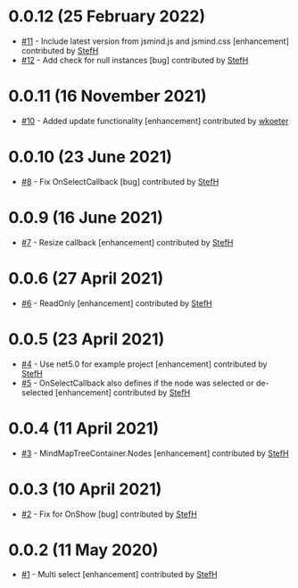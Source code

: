# 0.0.12 (25 February 2022)
- [#11](https://github.com/StefH/jsMind.Blazor/pull/11) - Include latest version from jsmind.js and jsmind.css [enhancement] contributed by [StefH](https://github.com/StefH)
- [#12](https://github.com/StefH/jsMind.Blazor/pull/12) - Add check for null instances [bug] contributed by [StefH](https://github.com/StefH)

# 0.0.11 (16 November 2021)
- [#10](https://github.com/StefH/jsMind.Blazor/pull/10) - Added update functionality [enhancement] contributed by [wkoeter](https://github.com/wkoeter)

# 0.0.10 (23 June 2021)
- [#8](https://github.com/StefH/jsMind.Blazor/pull/8) - Fix OnSelectCallback [bug] contributed by [StefH](https://github.com/StefH)

# 0.0.9 (16 June 2021)
- [#7](https://github.com/StefH/jsMind.Blazor/pull/7) - Resize callback [enhancement] contributed by [StefH](https://github.com/StefH)

# 0.0.6 (27 April 2021)
- [#6](https://github.com/StefH/jsMind.Blazor/pull/6) - ReadOnly [enhancement] contributed by [StefH](https://github.com/StefH)

# 0.0.5 (23 April 2021)
- [#4](https://github.com/StefH/jsMind.Blazor/pull/4) - Use net5.0 for example project [enhancement] contributed by [StefH](https://github.com/StefH)
- [#5](https://github.com/StefH/jsMind.Blazor/pull/5) - OnSelectCallback also defines if the node was selected or de-selected [enhancement] contributed by [StefH](https://github.com/StefH)

# 0.0.4 (11 April 2021)
- [#3](https://github.com/StefH/jsMind.Blazor/pull/3) - MindMapTreeContainer.Nodes [enhancement] contributed by [StefH](https://github.com/StefH)

# 0.0.3 (10 April 2021)
- [#2](https://github.com/StefH/jsMind.Blazor/pull/2) - Fix for OnShow [bug] contributed by [StefH](https://github.com/StefH)

# 0.0.2 (11 May 2020)
- [#1](https://github.com/StefH/jsMind.Blazor/pull/1) - Multi select [enhancement] contributed by [StefH](https://github.com/StefH)

